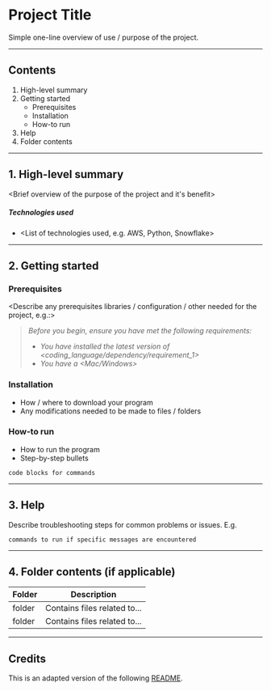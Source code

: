 # Project Title

Simple one-line overview of use / purpose of the project.

---

## Contents
1. High-level summary
2. Getting started
    * Prerequisites
    * Installation
    * How-to run
3. Help
4. Folder contents

---

## 1. High-level summary

<Brief overview of the purpose of the project and it's benefit>

##### Technologies used

- <List of technologies used, e.g. AWS, Python, Snowflake>

---

## 2. Getting started

### Prerequisites

<Describe any prerequisites libraries / configuration / other needed for the project, e.g.:>

> *Before you begin, ensure you have met the following requirements:*
>
>    * *You have installed the latest version of <coding_language/dependency/requirement_1>*
>    * *You have a <Mac/Windows>*

### Installation

* How / where to download your program
* Any modifications needed to be made to files / folders

### How-to run

* How to run the program
* Step-by-step bullets
```
code blocks for commands
```

---

## 3. Help

Describe troubleshooting steps for common problems or issues. E.g.
```
commands to run if specific messages are encountered
```

---

## 4. Folder contents (if applicable)

| Folder                    | Description                                                                                       |
| --------------------------| --------------------------------------------------------------------------------------------------|
| folder            | Contains files related to... |
| folder            | Contains files related to... |

---

## Credits

This is an adapted version of the following [README](https://gist.github.com/DomPizzie/7a5ff55ffa9081f2de27c315f5018afc).
